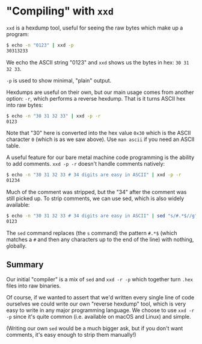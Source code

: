 # "Compiling" with `xxd`

`xxd` is a hexdump tool, useful for seeing the raw bytes which make up a program:

```bash
$ echo -n "0123" | xxd -p
30313233
```

We echo the ASCII string "0123" and `xxd` shows us the bytes in hex: `30 31 32 33`.

`-p` is used to show minimal, "plain" output.

Hexdumps are useful on their own, but our main usage comes from another option: `-r`, which performs a reverse hexdump. That is it turns ASCII hex into raw bytes:

```bash
$ echo -n "30 31 32 33" | xxd -p -r
0123
```

Note that "30" here is converted into the hex value `0x30` which is the ASCII character `0` (which is as we saw above). Use `man ascii` if you need an ASCII table.

A useful feature for our bare metal machine code programming is the ability to add comments. `xxd -p -r` doesn't handle comments natively:

```bash
$ echo -n "30 31 32 33 # 34 digits are easy in ASCII" | xxd -p -r
01234
```

Much of the comment was stripped, but the "34" after the comment was still picked up. To strip comments, we can use sed, which is also widely available:

```bash
$ echo -n "30 31 32 33 # 34 digits are easy in ASCII" | sed "s/#.*$//g" | xxd -r -p
0123
```

The `sed` command replaces (the `s` command) the pattern `#.*$` (which matches a `#` and then any characters up to the end of the line) with nothing, `g`lobally.

## Summary

Our initial "compiler" is a mix of `sed` and `xxd -r -p` which together turn `.hex` files into raw binaries.

Of course, if we wanted to assert that we'd written every single line of code ourselves we could write our own "reverse hexdump" tool, which is very easy to write in any major programming language. We choose to use `xxd -r -p` since it's quite common (i.e. available on macOS and Linux) and simple.

(Writing our own `sed` would be a much bigger ask, but if you don't want comments, it's easy enough to strip them manually!)
